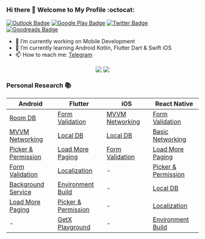 ### Hi there 👋 Welcome to My Profile :octocat:

[![Outlook Badge](https://img.shields.io/badge/-Outlook-blue?style=for-the-badge&logoColor=white&logo=microsoft-outlook)](mailto:yoesuv@hotmail.co.id)
[![Google Play Badge](https://img.shields.io/badge/Google_Play-414141?style=for-the-badge&logo=google-play&logoColor=white)](https://play.google.com/store/apps/developer?id=BOYO)
[![Twitter Badge](https://img.shields.io/badge/-Twitter-1ca0f1?style=for-the-badge&labelColor=1ca0f1&logo=twitter&logoColor=white)](https://twitter.com/yoesuv)
[![Goodreads Badge](https://img.shields.io/badge/Goodreads-372213?style=for-the-badge&logo=goodreads&logoColor=white)](https://www.goodreads.com/user/show/63565430-yusuf-saifudin)

- 🔭 I’m currently working on Mobile Development
- 🌱 I’m currently learning Android Kotlin, Flutter Dart & Swift iOS
- 📫 How to reach me: [Telegram](https://t.me/yoesuv)  

</p>
<p align="center">
  <img align="center" src="https://github-readme-stats.vercel.app/api?username=yoesuv&count_private=true&show_icons=true&hide_border=true" />
  <img align="center" src="https://github-readme-stats.vercel.app/api/top-langs/?username=yoesuv&count_private=true&show_icons=true&hide_border=true" />
</p>

### Personal Research :books: ###
| Android | Flutter | iOS | React Native |
| --- | --- | --- | --- |
| [Room DB](https://github.com/yoesuv/android-room-example)  | [Form Validation](https://github.com/yoesuv/Login-Bloc-Library) | [MVVM Networking](https://github.com/yoesuv/iOS-MVVM-Networking) | [Form Validation](https://github.com/yoesuv/RN-Form-Validation) |
| [MVVM Networking](https://github.com/yoesuv/android-kotlin-mvvm-networking) | [Local DB](https://github.com/yoesuv/Flutter-Local-DB) | [Local DB](https://github.com/yoesuv/iOS-Local-DB) | [Basic Networking](https://github.com/yoesuv/RN-Basic-Networking) |
| [Picker & Permission](https://github.com/yoesuv/android-file-picker-example) | [Load More Paging](https://github.com/yoesuv/Flutter-Load-More-Paging) | [Form Validation](https://github.com/yoesuv/iOS-Form-Validation) | [Load More Paging](https://github.com/yoesuv/RN-Load-More-Paging) |
| [Form Validation](https://github.com/yoesuv/Form-Live-Data-Binding) | [Localization](https://github.com/yoesuv/Flutter-App-Language) | - | [Picker & Permission](https://github.com/yoesuv/RN-Picker-Permission) |
| [Background Service](https://github.com/yoesuv/Android-Background-Service) | [Environment Build](https://github.com/yoesuv/Flutter-Build-Environment) | - | [Local DB](https://github.com/yoesuv/RN-Local-DB) |
| [Load More Paging](https://github.com/yoesuv/Android-Load-More-Paging) | [Picker & Permission](https://github.com/yoesuv/Flutter-Picker-Permission) | - | [Localization](https://github.com/yoesuv/RN-App-Language) |
| - | [GetX Playground](https://github.com/yoesuv/GetX-Playground) | - | [Environment Build](https://github.com/yoesuv/RN-Build-Environment) |
